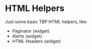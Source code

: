 # HTML Helpers
Just some basic TBP HTML helpers, like:
- Paginator (widget)
- Alerts (widget)
- HTML Headers (widget)
